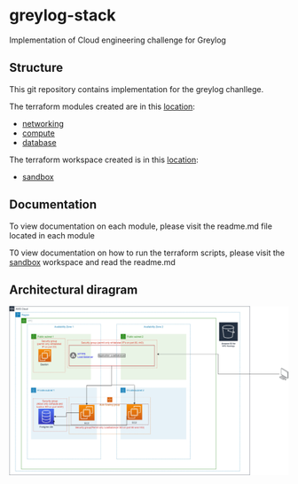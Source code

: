# greylog-stack
Implementation of Cloud engineering challenge for Greylog

## Structure
This git repository contains implementation for the greylog chanllege.

The terraform modules created are in this [location](./modules):
 - [networking](./modules/networking)
 - [compute](./modules/compute)
 - [database](./modules/database)

The terraform workspace created is in this [location](./workspace):
 - [sandbox](./workspace/sandbox)

## Documentation
To view documentation on each module, please visit the readme.md file located in each module

T0 view documentation on how to run the terraform scripts, please visit the [sandbox](./workspace/sandbox) workspace and read the readme.md

## Architectural diragram
![Architectural diagram](./greylog.jpg)
